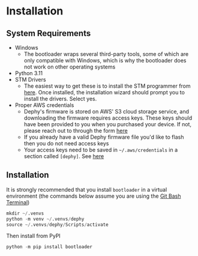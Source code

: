 # Installation


## System Requirements

* Windows
    * The bootloader wraps several third-party tools, some of which are only compatible
    with Windows, which is why the bootloader does not work on other operating systems
* Python 3.11
* STM Drivers
    * The easiest way to get these is to install the STM programmer from
    [here](https://www.st.com/en/development-tools/stm32cubeprog.html). Once installed,
    the installation wizard should prompt you to install the drivers. Select yes.
* Proper AWS credentials
    * Dephy's firmware is stored on AWS' S3 cloud storage service, and downloading the
    firmware requires access keys. These keys should have been provided to you when
    you purchased your device. If not, please reach out to through the form [here](https://dephy.com/faster/)
    * If you already have a valid Dephy firmware file you'd like to flash then you do
    not need access keys
    * Your access keys need to be saved in `~/.aws/credentials` in a section called `[dephy]`. See [here](https://boto3.amazonaws.com/v1/documentation/api/latest/guide/credentials.html#shared-credentials-file)


## Installation

It is strongly recommended that you install `bootloader` in a virtual environment (the commands below assume you are using the [Git Bash Terminal](https://git-scm.com/download/win))
```python
mkdir ~/.venvs
python -m venv ~/.venvs/dephy
source ~/.venvs/dephy/Scripts/activate
```

Then install from PyPI
```python
python -m pip install bootloader
```
